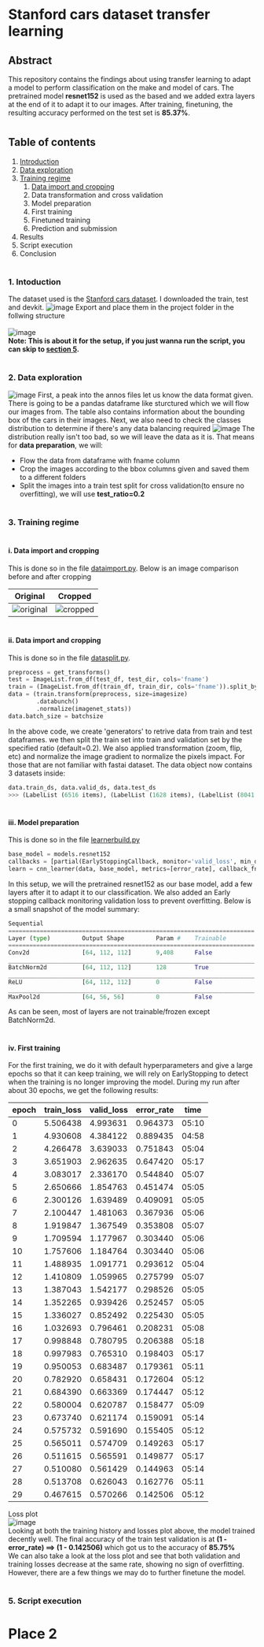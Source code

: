 # Stanford cars dataset transfer learning <h2> Abstract 
This repository contains the findings about using transfer learning to adapt a model to perform classification on the 
make and model of cars. The pretrained model **resnet152** is used as the based and we added extra layers at the end 
of it to adapt it to our images. After training, finetuning, the resulting accuracy performed on the test set is
**85.37%**.
# <h2> Table of contents  
1. [Introduction](#h3-1-intoduction)
2. [Data exploration](#h3-2-data-exploration)
3. [Training regime](#h3-3-training-regime)
   1. [Data import and cropping](#h4-i-data-import-and-cropping)
   2. Data transformation and cross validation
   3. Model preparation
   4. First training
   5. Finetuned training
   6. Prediction and submission
4. Results
5. Script execution
6. Conclusion
# <h3> 1. Intoduction
The dataset used is the [Stanford cars dataset](https://ai.stanford.edu/~jkrause/cars/car_dataset.html). I downloaded 
the train, test and devkit.
![image](md/intro_1.png)
Export and place them in the project folder in the follwing structure
<br>
<br>
![image](md/folder_struct.JPG)
 <br>
 **Note: This is about it for the setup, if you just wanna run the script, you can skip to [section 5](#h3-5-script-execution).**
# <h3> 2. Data exploration
![image](md/train_annos.JPG)
First, a peak into the annos files let us know the data format given. There is going to be a pandas dataframe like  sturctured
which we will flow our images from. The table also contains information about the bounding box of the cars in their images.
Next, we also need to check the classes distribution to determine if there's any data balancing required
![image](md/distribution_histogram.JPG)
The distribution really isn't too bad, so we will leave the data as it is.
That means for **data preparation**, we will:
- Flow the data from dataframe with fname column
- Crop the images according to the bbox columns given and saved them to a different folders
- Split the images into a train test split for cross validation(to ensure no overfitting), we will use **test_ratio=0.2**
# <h3> 3. Training regime
# <h4> i. Data import and cropping
This is done so in the file [dataimport.py](dataimport.py). Below is an image comparison before and after cropping

 Original             |  Cropped
:-------------------------:|:-------------------------:
![original](md/original.jpg)  | ![cropped](md/cropped.jpg)
# <h4> ii. Data import and cropping
This is done so in the file [datasplit.py](datasplit.py).
```python
preprocess = get_transforms()
test = ImageList.from_df(test_df, test_dir, cols='fname')
train = (ImageList.from_df(train_df, train_dir, cols='fname')).split_by_rand_pct(valid_pct=testratio, seed=50).label_from_df(cols='class').add_test(test)
data = (train.transform(preprocess, size=imagesize)
        .databunch()
        .normalize(imagenet_stats))
data.batch_size = batchsize
```
In the above code, we create 'generators' to retrive data from train and test dataframes. we then split the train set into
train and validation set by the specified ratio (default=0.2). We also applied transformation (zoom, flip, etc) and normalize the
image gradient to normalize the pixels impact. For those that are not familiar with fastai dataset. The data object 
now contains 3 datasets inside:
```python
data.train_ds, data.valid_ds, data.test_ds
>>> (LabelList (6516 items), (LabelList (1628 items), (LabelList (8041 items)) 
```

# <h4> iii. Model preparation
This is done so in the file [learnerbuild.py](learnerbuild.py)

```python
base_model = models.resnet152
callbacks = [partial(EarlyStoppingCallback, monitor='valid_loss', min_delta=0.01, patience=8)]
learn = cnn_learner(data, base_model, metrics=[error_rate], callback_fns=callbacks)
```
In this setup, we will the pretrained resnet152 as our base model, add a few layers after it to adapt it to our classification. 
We also added an Early stopping callback monitoring validation loss to prevent overfitting. Below is a small snapshot of the model summary:
```python
Sequential
======================================================================
Layer (type)         Output Shape         Param #    Trainable 
======================================================================
Conv2d               [64, 112, 112]       9,408      False     
______________________________________________________________________
BatchNorm2d          [64, 112, 112]       128        True      
______________________________________________________________________
ReLU                 [64, 112, 112]       0          False     
______________________________________________________________________
MaxPool2d            [64, 56, 56]         0          False     
```
As can be seen, most of layers are not trainable/frozen except BatchNorm2d.
# <h4> iv. First training
For the first training, we do it with default hyperparameters and give a large epochs so that it can keep training, 
we will rely on EarlyStopping to detect when the training is no longer improving the model. During my run after about 
30 epochs, we get the following results:

epoch | train_loss | valid_loss | error_rate | time
--- | --- | --- | --- | ---
0 | 5.506438 | 4.993631 | 0.964373 | 05:10     
1 | 4.930608 | 4.384122 | 0.889435 | 04:58     
2 | 4.266478 | 3.639033 | 0.751843 | 05:04     
3 | 3.651903 | 2.962635 | 0.647420 | 05:17     
4 | 3.083017 | 2.336170 | 0.544840 | 05:07     
5 | 2.650666 | 1.854763 | 0.451474 | 05:05     
6 | 2.300126 | 1.639489 | 0.409091 | 05:05     
7 | 2.100447 | 1.481063 | 0.367936 | 05:06     
8 | 1.919847 | 1.367549 | 0.353808 | 05:07     
9 | 1.709594 | 1.177967 | 0.303440 | 05:06     
10 | 1.757606 | 1.184764 | 0.303440 | 05:06     
11 | 1.488935 | 1.091771 | 0.293612 | 05:04     
12 | 1.410809 | 1.059965 | 0.275799 | 05:07     
13 | 1.387043 | 1.542177 | 0.298526 | 05:05     
14 | 1.352265 | 0.939426 | 0.252457 | 05:05     
15 | 1.336027 | 0.852492 | 0.225430 | 05:05     
16 | 1.032693 | 0.796461 | 0.208231 | 05:08     
17 | 0.998848 | 0.780795 | 0.206388 | 05:18     
18 | 0.997983 | 0.765310 | 0.198403 | 05:17     
19 | 0.950053 | 0.683487 | 0.179361 | 05:11     
20 | 0.782920 | 0.658431 | 0.172604 | 05:12     
21 | 0.684390 | 0.663369 | 0.174447 | 05:12     
22 | 0.580004 | 0.620787 | 0.158477 | 05:09     
23 | 0.673740 | 0.621174 | 0.159091 | 05:14     
24 | 0.575732 | 0.591690 | 0.155405 | 05:12     
25 | 0.565011 | 0.574709 | 0.149263 | 05:17     
26 | 0.511615 | 0.565591 | 0.149877 | 05:17     
27 | 0.510080 | 0.561429 | 0.144963 | 05:14     
28 | 0.513708 | 0.626043 | 0.162776 | 05:11     
29 | 0.467615 | 0.570266 | 0.142506 | 05:12 |

Loss plot<br>
![image](md/losses.png)
<br>
Looking at both the training history and losses plot above, the model trained decently well. The final accuracy of the
train test validation is at **(1 - error_rate) ==> (1 - 0.142506)** which got us to the accuracy of **85.75%**<br>
We can also take a look at the loss plot and see that both validation and training losses decrease at the same rate, 
showing no sign of overfitting. However, there are a few things we may do to further finetune the model.
# <h3> 5. Script execution
# Place 2

